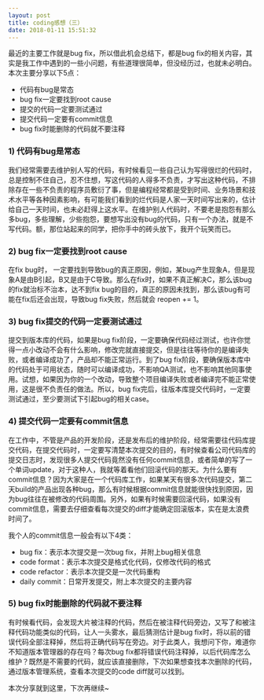 ```yaml
---
layout: post
title: coding感想（三）
date: 2018-01-11 15:51:32
---
```


最近的主要工作就是bug fix，所以借此机会总结下，都是bug fix的相关内容，其实是我工作中遇到的一些小问题，有些道理很简单，但没经历过，也就未必明白。本次主要分享以下5点：

- 代码有bug是常态
- bug fix一定要找到root cause
- 提交的代码一定要测试通过
- 提交代码一定要有commit信息
- bug fix时能删除的代码就不要注释

### 1) 代码有bug是常态

我们经常需要去维护别人写的代码，有时候看见一些自己认为写得很烂的代码时，总是控制不住自己，忍不住想，写这代码的人得多不负责，才写出这种代码，不排除存在一些不负责的程序员敷衍了事，但是编程经常都是受到时间、业务场景和技术水平等各种因素影响，有可能我们看到的烂代码是人家一天时间写出来的，估计给自己一天时间，也未必赶得上这水平。在维护别人代码时，不要老是抱怨有那么多bug，多些理解，少些抱怨，要想写出没有bug的代码，只有一个办法，就是不写代码。额，那位站起来的同学，把你手中的砖头放下，我开个玩笑而已。

### 2) bug fix一定要找到root cause

在fix bug时， 一定要找到导致bug的真正原因，例如，某bug产生现象A，但是现象A是由B引起，B又是由于C导致。那么在fix时，如果不真正解决C，那么该bug的fix就治标不治本，达不到fix bug的目的，真正的原因未找到，那么该bug有可能在fix后还会出现，导致bug fix失败，然后就会 reopen += 1。

### 3) bug fix提交的代码一定要测试通过

提交到版本库的代码，如果是bug fix阶段，一定要确保代码经过测试，也许你觉得一点小改动不会有什么影响，修改完就直接提交，但是往往等待你的是编译失败，或者编译成功了，产品却不能正常运行。到了bug fix阶段，要确保版本库中的代码处于可用状态，随时可以编译成功，不影响QA测试，也不影响其他同事使用。试想，如果因为你的一个改动，导致整个项目编译失败或者编译完不能正常使用，这是很不负责任的做法。所以，bug fix完后，往版本库提交代码时，一定要测试通过，至少要测试下引起bug的相关case。

### 4) 提交代码一定要有commit信息

在工作中，不管是产品的开发阶段，还是发布后的维护阶段，经常需要往代码库提交代码，在提交代码时，一定要写清楚本次提交的目的，有时候查看公司代码库的提交日志时，发现很多人提交代码竟然没有任何commit信息，或者简单的写了一个单词update，对于这种人，我就等着看他们回滚代码的那天。为什么要有commit信息？因为大家是在一个代码库工作，如果某天有很多次代码提交，第二天build的产品出现各种bug，那么有时候根据commit信息就能很快找到原因，因为bug往往在被修改的代码周围。另外，如果有时候需要回滚代码，如果没有commit信息，需要去仔细查看每次提交的diff才能确定回滚版本，实在是太浪费时间了。

我个人的commit信息一般会有以下4类：

- bug fix：表示本次提交是一次bug fix，并附上bug相关信息
- code format：表示本次提交是格式化代码，仅修改代码的格式
- code refactor：表示本次提交是一次代码重构
- daily commit：日常开发提交，附上本次提交的主要内容

### 5) bug fix时能删除的代码就不要注释

有时候看代码，会发现大片被注释的代码，然后在被注释代码旁边，又写了和被注释代码功能类似的代码，让人一头雾水，最后猜测估计是bug fix时，将以前的错误代码全部注释掉，然后将正确代码写在旁边。对于此类人，我想问下你，难道你不知道版本管理器的存在吗？每次bug fix都将错误代码注释掉，以后代码库怎么维护？既然是不需要的代码，就应该直接删除，下次如果想查找本次删除的代码，通过版本管理系统，查看本次提交的code diff就可以找到。

本次分享就到这里，下次再继续~
